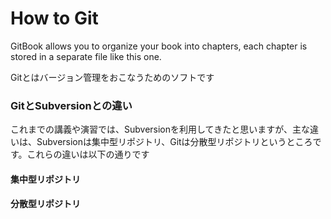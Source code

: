 # How to Git

GitBook allows you to organize your book into chapters, each chapter is stored in a separate file like this one.

Gitとはバージョン管理をおこなうためのソフトです

### GitとSubversionとの違い

これまでの講義や演習では、Subversionを利用してきたと思いますが、主な違いは、Subversionは集中型リポジトリ、Gitは分散型リポジトリというところです。これらの違いは以下の通りです

#### 集中型リポジトリ

#### 分散型リポジトリ

